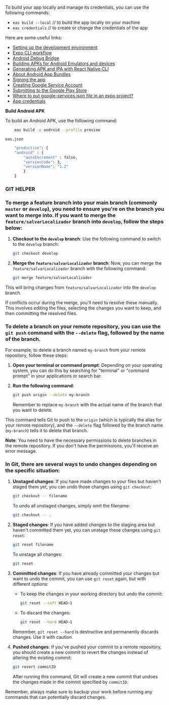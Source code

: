 To build your app locally and manage its credentials, you can use the following commands:

-   `eas build --local` // to build the app locally on your machine
-   `eas credentials` // to create or change the credentials of the app

Here are some useful links:

-   [Setting up the development environment](https://reactnative.dev/docs/environment-setup)
-   [Expo CLI workflow](https://docs.expo.dev/workflow/expo-cli/)
-   [Android Debug Bridge](https://developer.android.com/studio/command-line/adb?hl=pt-br#Enabling)
-   [Building APKs for Android Emulators and devices](https://docs.expo.dev/build-reference/apk/)
-   [Generating APK and IPA with React Native CLI](https://www.alura.com.br/artigos/react-native-gerando-apk-ipa)
-   [About Android App Bundles](https://developer.android.com/guide/app-bundle?hl=pt-br)
-   [Signing the app](https://developer.android.com/studio/publish/app-signing?hl=pt-br)
-   [Creating Google Service Account](https://github.com/expo/fyi/blob/main/creating-google-service-account.md)
-   [Submitting to the Google Play Store](https://docs.expo.dev/submit/android/)
-   [Where to put google-services.json file in an expo project?](https://stackoverflow.com/questions/63109112/where-to-put-google-services-json-file-in-an-expo-project)
-   [App credentials](https://docs.expo.dev/app-signing/app-credentials/)

**Build Android APK**

To build an Android APK, use the following command:

```bash
    eas build -p android --profile preview
```

`eas.json`

```bash
    "production": {
    "android" : {
        "autoIncrement" : false,
        "versionCode": 3,
        "versionName": "1.2"
        }
    }
```

### GIT HELPER

### To merge a feature branch into your main branch (commonly `master` or `develop`), you need to ensure you're on the branch you want to merge into. If you want to merge the `feature/salvarLocalizador` branch into `develop`, follow the steps below:

1. **Checkout to the `develop` branch**: Use the following command to switch to the `develop` branch:

    ```bash
    git checkout develop
    ```

2. **Merge the `feature/salvarLocalizador` branch**: Now, you can merge the `feature/salvarLocalizador` branch with the following command:

    ```bash
    git merge feature/salvarLocalizador
    ```

This will bring changes from `feature/salvarLocalizador` into the `develop` branch.

If conflicts occur during the merge, you'll need to resolve these manually. This involves editing the files, selecting the changes you want to keep, and then committing the resolved files.

### To delete a branch on your remote repository, you can use the `git push` command with the `--delete` flag, followed by the name of the branch.

For example, to delete a branch named `my-branch` from your remote repository, follow these steps:

1. **Open your terminal or command prompt**: Depending on your operating system, you can do this by searching for "terminal" or "command prompt" in your applications or search bar.

2. **Run the following command**:

    ```bash
    git push origin --delete my-branch
    ```

    Remember to replace `my-branch` with the actual name of the branch that you want to delete.

This command tells Git to push to the `origin` (which is typically the alias for your remote repository), and the `--delete` flag followed by the branch name (`my-branch`) tells it to delete that branch.

**Note**: You need to have the necessary permissions to delete branches in the remote repository. If you don't have the permissions, you'll receive an error message.

### In Git, there are several ways to undo changes depending on the specific situation:

1. **Unstaged changes**: If you have made changes to your files but haven't staged them yet, you can undo those changes using `git checkout`:

    ```bash
    git checkout -- filename
    ```

    To undo all unstaged changes, simply omit the filename:

    ```bash
    git checkout -- .
    ```

2. **Staged changes**: If you have added changes to the staging area but haven't committed them yet, you can unstage these changes using `git reset`:

    ```bash
    git reset filename
    ```

    To unstage all changes:

    ```bash
    git reset
    ```

3. **Committed changes**: If you have already committed your changes but want to undo the commit, you can use `git reset` again, but with different options:

    - To keep the changes in your working directory but undo the commit:

        ```bash
        git reset --soft HEAD~1
        ```

    - To discard the changes:

        ```bash
        git reset --hard HEAD~1
        ```

    Remember, `git reset --hard` is destructive and permanently discards changes. Use it with caution.

4. **Pushed changes**: If you've pushed your commit to a remote repository, you should create a new commit to revert the changes instead of altering the existing commit:

    ```bash
    git revert commitID
    ```

    After running this command, Git will create a new commit that undoes the changes made in the commit specified by `commitID`.

Remember, always make sure to backup your work before running any commands that can potentially discard changes.
